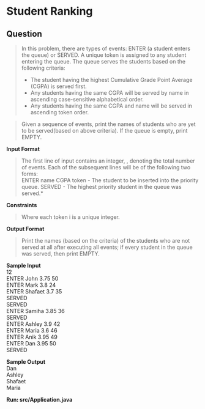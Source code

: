 # Student Ranking

## Question  
> In this problem, there are types of events: ENTER (a student enters the queue) or SERVED.
> A unique token is assigned to any student entering the queue. The queue serves the students based on the following criteria:
> - The student having the highest Cumulative Grade Point Average (CGPA) is served first.
> - Any students having the same CGPA will be served by name in ascending case-sensitive alphabetical order.
> - Any students having the same CGPA and name will be served in ascending token order.    

> Given a sequence of  events, print the names of students who are yet to be served(based on above criteria). 
> If the queue is empty, print EMPTY.


**Input Format**  
> The first line of input contains an integer, , denoting the total number of events. Each of the subsequent lines will be of the following two forms:  
> ENTER name CGPA token - The student to be inserted into the priority queue.
> SERVED - The highest priority student in the queue was served.*


**Constraints**  
> Where each token i is a unique integer.


**Output Format**  
> Print the names (based on the criteria) of the students who are not served at all after executing all  events; if every student in the queue was served, then print EMPTY.


**Sample Input**  
12  
ENTER John 3.75 50  
ENTER Mark 3.8 24  
ENTER Shafaet 3.7 35  
SERVED  
SERVED  
ENTER Samiha 3.85 36  
SERVED  
ENTER Ashley 3.9 42  
ENTER Maria 3.6 46  
ENTER Anik 3.95 49  
ENTER Dan 3.95 50  
SERVED  


**Sample Output**   
Dan  
Ashley  
Shafaet  
Maria  
  
**Run: src/Application.java**
